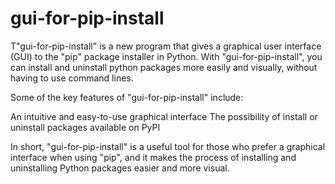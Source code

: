 # gui-for-pip-install

T"gui-for-pip-install" is a new program that gives a graphical user interface (GUI) to the "pip" package installer in Python. With "gui-for-pip-install", you can install and uninstall python packages more easily and visually, without having to use command lines.

Some of the key features of "gui-for-pip-install" include:

An intuitive and easy-to-use graphical interface
The possibility of install or uninstall packages available on PyPI

In short, "gui-for-pip-install" is a useful tool for those who prefer a graphical interface when using "pip", and it makes the process of installing and uninstalling Python packages easier and more visual.
